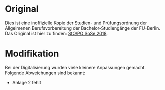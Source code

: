 # Original

Dies ist eine inoffizielle Kopie der Studien- und Prüfungsordnung der
Allgeimenen Berufsvorbereitung der Bachelor-Studiengänge der FU-Berlin. Das
Original ist hier zu finden:
[StO/PO SoSe 2018](https://www.fu-berlin.de/service/zuvdocs/amtsblatt/2018/ab322018.pdf).

# Modifikation

Bei der Digitalisierung wurden viele kleinere Anpassungen gemacht. Folgende
Abweichungen sind bekannt:

- Anlage 2 fehlt
